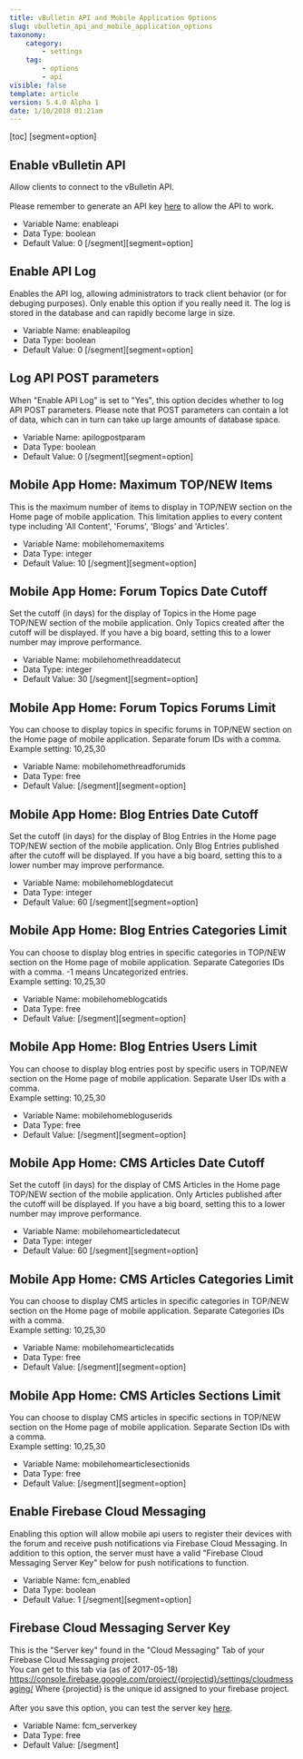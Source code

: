 ```yaml
---
title: vBulletin API and Mobile Application Options
slug: vbulletin_api_and_mobile_application_options
taxonomy:
    category:
        - settings
    tag:
        - options
        - api
visible: false
template: article
version: 5.4.0 Alpha 1
date: 1/10/2018 01:21am
---
```


[toc]
[segment=option]

## Enable vBulletin API
Allow clients to connect to the vBulletin API. <br /><br />Please remember to generate an API key <a href="admincp/api.php">here</a> to allow the API to work.



- Variable Name: enableapi
- Data Type: boolean
- Default Value: 0
[/segment][segment=option]

## Enable API Log
Enables the API log, allowing administrators to track client behavior (or for debuging purposes). Only enable this option if you really need it. The log is stored in the database and can rapidly become large in size.



- Variable Name: enableapilog
- Data Type: boolean
- Default Value: 0
[/segment][segment=option]

## Log API POST parameters
When "Enable API Log" is set to "Yes", this option decides whether to log API POST parameters. Please note that POST parameters can contain a lot of data, which can in turn can take up large amounts of database space.



- Variable Name: apilogpostparam
- Data Type: boolean
- Default Value: 0
[/segment][segment=option]

## Mobile App Home: Maximum TOP/NEW Items
This is the maximum number of items to display in TOP/NEW section on the Home page of mobile application. This limitation applies to every content type including 'All Content', 'Forums', 'Blogs' and 'Articles'.



- Variable Name: mobilehomemaxitems
- Data Type: integer
- Default Value: 10
[/segment][segment=option]

## Mobile App Home: Forum Topics Date Cutoff
Set the cutoff (in days) for the display of Topics in the Home page TOP/NEW section of the mobile application. Only Topics created after the cutoff will be displayed. If you have a big board, setting this to a lower number may improve performance.



- Variable Name: mobilehomethreaddatecut
- Data Type: integer
- Default Value: 30
[/segment][segment=option]

## Mobile App Home: Forum Topics Forums Limit
You can choose to display topics in specific forums in TOP/NEW section on the Home page of mobile application. Separate forum IDs with a comma.<br />Example setting: 10,25,30



- Variable Name: mobilehomethreadforumids
- Data Type: free
- Default Value: 
[/segment][segment=option]

## Mobile App Home: Blog Entries Date Cutoff
Set the cutoff (in days) for the display of Blog Entries in the Home page TOP/NEW section of the mobile application. Only Blog Entries published after the cutoff will be displayed. If you have a big board, setting this to a lower number may improve performance.



- Variable Name: mobilehomeblogdatecut
- Data Type: integer
- Default Value: 60
[/segment][segment=option]

## Mobile App Home: Blog Entries Categories Limit
You can choose to display blog entries in specific categories in TOP/NEW section on the Home page of mobile application. Separate Categories IDs with a comma. -1 means Uncategorized entries.<br />Example setting: 10,25,30



- Variable Name: mobilehomeblogcatids
- Data Type: free
- Default Value: 
[/segment][segment=option]

## Mobile App Home: Blog Entries Users Limit
You can choose to display blog entries post by specific users in TOP/NEW section on the Home page of mobile application. Separate User IDs with a comma.<br />Example setting: 10,25,30



- Variable Name: mobilehomebloguserids
- Data Type: free
- Default Value: 
[/segment][segment=option]

## Mobile App Home: CMS Articles Date Cutoff
Set the cutoff (in days) for the display of CMS Articles in the Home page TOP/NEW section of the mobile application. Only Articles published after the cutoff will be displayed. If you have a big board, setting this to a lower number may improve performance.



- Variable Name: mobilehomearticledatecut
- Data Type: integer
- Default Value: 60
[/segment][segment=option]

## Mobile App Home: CMS Articles Categories Limit
You can choose to display CMS articles in specific categories in TOP/NEW section on the Home page of mobile application. Separate Categories IDs with a comma.<br />Example setting: 10,25,30



- Variable Name: mobilehomearticlecatids
- Data Type: free
- Default Value: 
[/segment][segment=option]

## Mobile App Home: CMS Articles Sections Limit
You can choose to display CMS articles in specific sections in TOP/NEW section on the Home page of mobile application. Separate Section IDs with a comma.<br />Example setting: 10,25,30



- Variable Name: mobilehomearticlesectionids
- Data Type: free
- Default Value: 
[/segment][segment=option]

## Enable Firebase Cloud Messaging
Enabling this option will allow mobile api users to register their devices with the forum and receive push notifications via Firebase Cloud Messaging.
In addition to this option, the server must have a valid "Firebase Cloud Messaging Server Key" below for push notifications to function.



- Variable Name: fcm_enabled
- Data Type: boolean
- Default Value: 1
[/segment][segment=option]

## Firebase Cloud Messaging Server Key
This is the "Server key" found in the "Cloud Messaging" Tab of your Firebase Cloud Messaging project. <br />
You can get to this tab via (as of 2017-05-18)
https://console.firebase.google.com/project/{projectid}/settings/cloudmessaging/
Where {projectid} is the unique id assigned to your firebase project. <br />
<br />
After you save this option, you can test the server key <a href="admincp/fcm.php">here</a>.



- Variable Name: fcm_serverkey
- Data Type: free
- Default Value: 
[/segment]